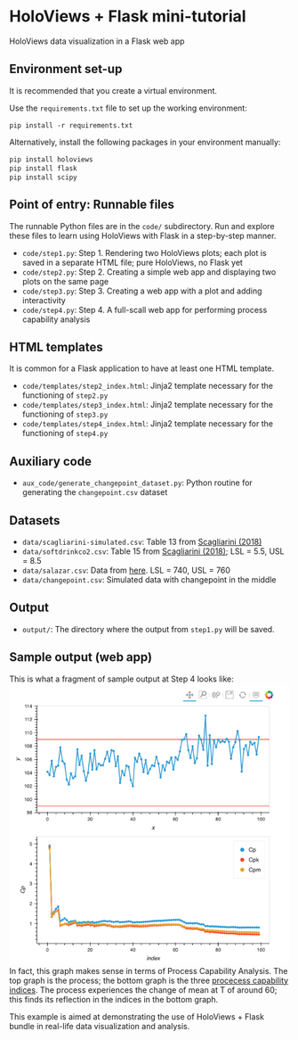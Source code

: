 # HoloViews + Flask mini-tutorial
HoloViews data visualization in a Flask web app

## Environment set-up
It is recommended that you create a virtual environment.

Use the `requirements.txt` file to set up the working environment:
```commandline
pip install -r requirements.txt
```

Alternatively, install the following packages in your environment manually:
```commandline
pip install holoviews
pip install flask
pip install scipy
```

## Point of entry: Runnable files
The runnable Python files are in the `code/` subdirectory.
Run and explore these files to learn using HoloViews with Flask in a step-by-step manner.

- `code/step1.py`: Step 1. Rendering two HoloViews plots; each plot is saved in a separate HTML file; pure HoloViews, no Flask yet
- `code/step2.py`: Step 2. Creating a simple web app and displaying two plots on the same page
- `code/step3.py`: Step 3. Creating a web app with a plot and adding interactivity
- `code/step4.py`: Step 4. A full-scall web app for performing process capability analysis

## HTML templates
It is common for a Flask application to have at least one HTML template.
- `code/templates/step2_index.html`: Jinja2 template necessary for the functioning of `step2.py`
- `code/templates/step3_index.html`: Jinja2 template necessary for the functioning of `step3.py`
- `code/templates/step4_index.html`: Jinja2 template necessary for the functioning of `step4.py`

## Auxiliary code
- `aux_code/generate_changepoint_dataset.py`: Python routine for generating the `changepoint.csv` dataset

## Datasets
- `data/scagliarini-simulated.csv`: Table 13 from [Scagliarini (2018)](http://amsacta.unibo.it/5413/1/Quaderni_2016_5_Scagliarini_Sequential.pdf)
- `data/softdrinkco2.csv`: Table 15 from [Scagliarini (2018)](http://amsacta.unibo.it/5413/1/Quaderni_2016_5_Scagliarini_Sequential.pdf); LSL = 5.5, USL = 8.5 
- `data/salazar.csv`: Data from
[here](https://towardsdatascience.com/process-capability-analysis-with-r-1a4ccc2d4270).
LSL = 740, USL = 760
- `data/changepoint.csv`: Simulated data with changepoint in the middle

## Output
- `output/`: The directory where the output from `step1.py` will be saved.

## Sample output (web app)
This is what a fragment of sample output at Step 4 looks like:
![Graphs for PCI with changepoint](assets/img/changepoint_plots.png "Changepoint + PCI")
In fact, this graph makes sense in terms of Process Capability Analysis.
The top graph is the process; the bottom graph is the three
[procecess capability indices](https://en.wikipedia.org/wiki/Process_capability_index).
The process experiences the change of mean at T of around 60;
this finds its reflection in the indices in the bottom graph.

This example is aimed at demonstrating the use of HoloViews + Flask bundle
in real-life data visualization and analysis.
